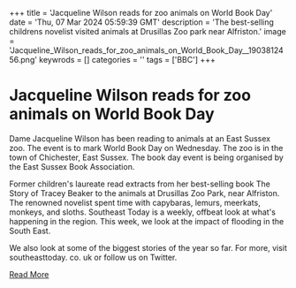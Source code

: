 +++
title = 'Jacqueline Wilson reads for zoo animals on World Book Day'
date = 'Thu, 07 Mar 2024 05:59:39 GMT'
description = 'The best-selling childrens novelist visited animals at Drusillas Zoo park near Alfriston.'
image = 'Jacqueline_Wilson_reads_for_zoo_animals_on_World_Book_Day__1903812456.png'
keywrods =  []
categories = ''
tags = ['BBC']
+++

# Jacqueline Wilson reads for zoo animals on World Book Day

Dame Jacqueline Wilson has been reading to animals at an East Sussex zoo.
The event is to mark World Book Day on Wednesday.
The zoo is in the town of Chichester, East Sussex.
The book day event is being organised by the East Sussex Book Association.

Former children<bb>'s laureate read extracts from her best-selling book The Story of Tracey Beaker to the animals at Drusillas Zoo Park, near Alfriston.
The renowned novelist spent time with capybaras, lemurs, meerkats, monkeys, and sloths.
Southeast Today is a weekly, offbeat look at what's happening in the region.
This week, we look at the impact of flooding in the South East.

We also look at some of the biggest stories of the year so far.
For more, visit southeasttoday.
co.
uk or follow us on Twitter.


[Read More](https://www.bbc.com/news/articles/clej4qll03xo)
